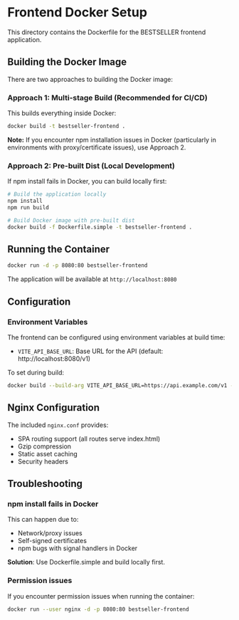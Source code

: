 # Frontend Docker Setup

This directory contains the Dockerfile for the BESTSELLER frontend application.

## Building the Docker Image

There are two approaches to building the Docker image:

### Approach 1: Multi-stage Build (Recommended for CI/CD)

This builds everything inside Docker:

```bash
docker build -t bestseller-frontend .
```

**Note:** If you encounter npm installation issues in Docker (particularly in environments with proxy/certificate issues), use Approach 2.

### Approach 2: Pre-built Dist (Local Development)

If npm install fails in Docker, you can build locally first:

```bash
# Build the application locally
npm install
npm run build

# Build Docker image with pre-built dist
docker build -f Dockerfile.simple -t bestseller-frontend .
```

## Running the Container

```bash
docker run -d -p 8080:80 bestseller-frontend
```

The application will be available at `http://localhost:8080`

## Configuration

###  Environment Variables

The frontend can be configured using environment variables at build time:

- `VITE_API_BASE_URL`: Base URL for the API (default: http://localhost:8080/v1)

To set during build:

```bash
docker build --build-arg VITE_API_BASE_URL=https://api.example.com/v1 -t bestseller-frontend .
```

## Nginx Configuration

The included `nginx.conf` provides:
- SPA routing support (all routes serve index.html)
- Gzip compression
- Static asset caching
- Security headers

## Troubleshooting

### npm install fails in Docker

This can happen due to:
- Network/proxy issues
- Self-signed certificates
- npm bugs with signal handlers in Docker

**Solution**: Use Dockerfile.simple and build locally first.

### Permission issues

If you encounter permission issues when running the container:

```bash
docker run --user nginx -d -p 8080:80 bestseller-frontend
```
